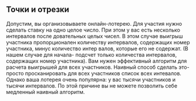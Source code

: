##  Точки и отрезки
 Допустим, вы организовываете онлайн-лотерею. Для участия нужно сделать
 ставку на одно целое число. При этом у вас есть несколько интервалов после
довательных целых чисел. В этом случае выигрыш участника пропорционален
 количеству интервалов, содержащих номер участника, минус количество интер
валов, которые его не содержат. (В нашем случае для начала- подсчет только
 количества интервалов, содержащих номер участника). Вам нужен эффективный
 алгоритм для расчета выигрышей для всех участников. Наивный способ сделать
 это- просто просканировать для всех участников список всех интевалов. Однако
 ваша лотерея очень популярна: у вас тысячи участников и тысячи интервалов. По
 этой причине вы не можете позволить себе медленный наивный алгоритм.
 